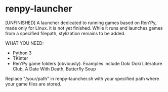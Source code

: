 # renpy-launcher
[UNFINISHED] A launcher dedicated to running games based on Ren'Py, made only for Linux. it is not yet finished. While it runs and launches games from a specified filepath, stylization remains to be added.

WHAT YOU NEED:

- Python 3
- TKinter
- Ren'Py game folders (obviously). Examples include Doki Doki Literature Club, A Date With Death, Butterfly Soup

Replace "/your/path" in renpy-launcher.sh with your specified path where your game files are stored.
